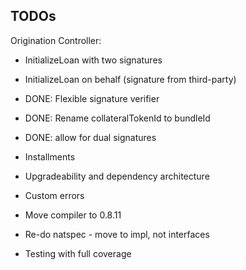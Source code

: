 ## TODOs

Origination Controller:
- InitializeLoan with two signatures
- InitializeLoan on behalf (signature from third-party)

- DONE: Flexible signature verifier
- DONE: Rename collateralTokenId to bundleId
- DONE: allow for dual signatures
- Installments
- Upgradeability and dependency architecture
- Custom errors
- Move compiler to 0.8.11
- Re-do natspec - move to impl, not interfaces
- Testing with full coverage